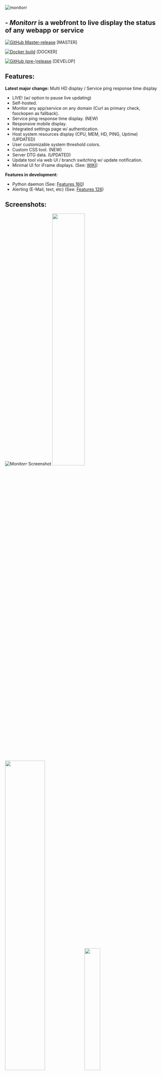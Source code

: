 ![monitorr](https://raw.githubusercontent.com/Monitorr/Monitorr/master/assets/img/monitorrbanner.png)


## - *Monitorr* is a webfront to live display the status of any webapp or service

[![GitHub Master-release](https://img.shields.io/github/release/monitorr/monitorr.svg?style=flat)](https://github.com/monitorr/monitorr/releases) [MASTER]

[![Docker build](https://img.shields.io/docker/build/monitorr/monitorr.svg?maxAge=2592000)](https://hub.docker.com/r/monitorr/monitorr/) [DOCKER]

[![GitHub (pre-)release](https://img.shields.io/github/release/monitorr/monitorr/all.svg)](https://github.com/monitorr/monitorr/releases) [DEVELOP]


## Features:

**Latest major change:** Multi HD display / Service ping response time display

- LIVE! (w/ option to pause live updating)
- Self-hosted.
- Monitor any app/service on any domain (Curl as primary check, fsockopen as fallback).
- Service ping response time display. (NEW)
- Responsive mobile display.
- Integrated settings page w/ authentication.
- Host system resources display (CPU, MEM, HD, PING, Uptime) (UPDATED)
- User customizable system threshold colors.
- Custom CSS tool. (NEW)
- Server DTG data. (UPDATED)
- Update tool via web UI / branch switching w/ update notification.
- Minimal UI for iFrame displays. (See: [WIKI](https://github.com/Monitorr/Monitorr/wiki/05-Integration:--Organizr))


**Features in development:**

- Python daemon (See: [Features 160](https://github.com/Monitorr/Monitorr/issues/160))
- Alerting (E-Mail, text, etc) (See: [Features 126](https://github.com/Monitorr/Monitorr/issues/126))


## Screenshots:

![Monitorr Screenshot](https://i.imgur.com/2wGLfLp.png)
<img src="https://i.imgur.com/SwevXaG.png" width="46%"> <img src="https://i.imgur.com/eCyidGT.png" width="51%">
<img src="https://i.imgur.com/ejNyp3j.jpg" width="32%">  <img src="https://i.imgur.com/btxGuuo.png" width="32%"> <img src="https://i.imgur.com/YQV6FEJ.png" width="32%"> 


### Mobile:

![Monitorr Mobile SS](https://i.imgur.com/RKp2yiZ.jpg?1)


## Prerequisites:

1) [PHP](https://secure.php.net/downloads.php) (7.1+ recommended)
2) [PHP cURL](https://secure.php.net/manual/en/book.curl.php)
3) [PHP ZipArchive](http://www.php.net/manual/en/zip.installation.php)
4) [PHP PDO](http://php.net/manual/en/book.pdo.php)
5) [SQLite](https://www.sqlite.org/index.html)
6) [GIT](https://git-scm.com/download/win) (Recommended for Windows hosts (see wiki)


## Quick Start:

- See full configuration instructions in the WiKi: https://github.com/Monitorr/Monitorr/wiki

1) Clone/download repository to your webserver
2) Make sure the user account that runs your webserver has RW access to the monitorr folder (eg. for linux it's usually www-data:www-data) - this is for updates to work properly.
3) Browse to <localhost\domain>/monitorr/index.php
4) Establish data directory, and user database.
5) Configure Monitorr
6) Chill


## Feature Requests:

 [![Feature Requests](https://cloud.githubusercontent.com/assets/390379/10127973/045b3a96-6560-11e5-9b20-31a2032956b2.png)](https://feathub.com/Monitorr/Monitorr)

**Current feature requests:**

[![Feature Requests](https://feathub.com/Monitorr/Monitorr?format=svg)](https://feathub.com/Monitorr/Monitorr)


## Connect:

- Need live help?  Join us on Discord:   [![Discord](https://img.shields.io/discord/102860784329052160.svg)](https://discord.gg/YKbRXtt)

- E-mail: monitorrapp@gmail.com

- Buy us a beer! Donate:        [![Donate](https://img.shields.io/badge/Donate-PayPal-green.svg)](https://paypal.me/monitorrapp)

- Check out our sister app **Logarr**:  https://github.com/Monitorr/Logarr


## About Us:

- [seanvree](https://github.com/seanvree) (Windows Wizard)
- [jonfinley](https://github.com/jonfinley) (Linux Dude)
- [wjbeckett](https://github.com/wjbeckett)


## Credits:

- [Causefx](https://github.com/Causefx)
- [Roxedux](https://github.com/si0972)
- [christronyxyocum](https://github.com/christronyxyocum)
- [rob1998](https://github.com/rob1998)


## Libraries used in this project:

- [Alpaca](https://github.com/gitana/alpaca/)
- [PHP Login](https://github.com/panique/php-login-one-file)
- [ACE](https://github.com/ajaxorg/ace)
- [PACE](https://github.com/HubSpot/pace)
- [Form Validation](https://github.com/DrRoach/FormValidation)
